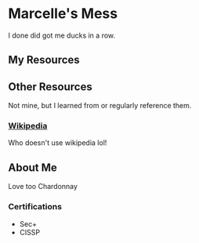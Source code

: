 # Marcelle's Mess

I done did got me ducks in a row.

## My Resources



## Other Resources

Not mine, but I learned from or regularly reference them.

### [Wikipedia](https://www.wikipedia.org)
Who doesn't use wikipedia lol!

## About Me

Love too Chardonnay

### Certifications
- Sec+
- CISSP
